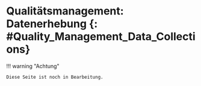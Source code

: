 # Qualitätsmanagement: Datenerhebung {: #Quality_Management_Data_Collections}


!!! warning "Achtung"

    Diese Seite ist noch in Bearbeitung.



